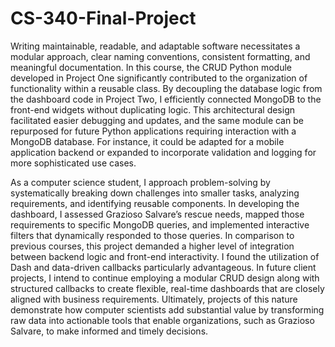 # CS-340-Final-Project
Writing maintainable, readable, and adaptable software necessitates a modular approach, clear naming conventions, consistent formatting, and meaningful documentation. In this course, the CRUD Python module developed in Project One significantly contributed to the organization of functionality within a reusable class. By decoupling the database logic from the dashboard code in Project Two, I efficiently connected MongoDB to the front-end widgets without duplicating logic. This architectural design facilitated easier debugging and updates, and the same module can be repurposed for future Python applications requiring interaction with a MongoDB database. For instance, it could be adapted for a mobile application backend or expanded to incorporate validation and logging for more sophisticated use cases.

As a computer science student, I approach problem-solving by systematically breaking down challenges into smaller tasks, analyzing requirements, and identifying reusable components. In developing the dashboard, I assessed Grazioso Salvare’s rescue needs, mapped those requirements to specific MongoDB queries, and implemented interactive filters that dynamically responded to those queries. In comparison to previous courses, this project demanded a higher level of integration between backend logic and front-end interactivity. I found the utilization of Dash and data-driven callbacks particularly advantageous. In future client projects, I intend to continue employing a modular CRUD design along with structured callbacks to create flexible, real-time dashboards that are closely aligned with business requirements. Ultimately, projects of this nature demonstrate how computer scientists add substantial value by transforming raw data into actionable tools that enable organizations, such as Grazioso Salvare, to make informed and timely decisions.

